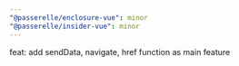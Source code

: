 ```yaml
---
"@passerelle/enclosure-vue": minor
"@passerelle/insider-vue": minor
---
```


feat: add sendData, navigate, href function as main feature
